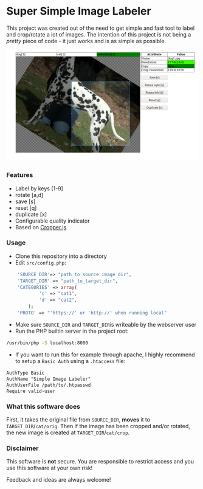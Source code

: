 # Super Simple Image Labeler
This project was created out of the need to get simple and fast tool to
label and crop/rotate a lot of images. The intention of this project is not
being a _pretty_ piece of code - it just works and is as simple as possible.

![main](img/action_main.png)

### Features
- Label by keys [1-9]
- rotate [a,d]
- save [s]
- reset [q]
- duplicate [x]
- Configurable quality indicator
- Based on [Cropper.js](https://fengyuanchen.github.io/cropperjs/)

### Usage
- Clone this repository into a directory
- Edit `src/config.php`:
```php
    'SOURCE_DIR'=> "path_to_source_image_dir",
    'TARGET_DIR' => "path_to_target_dir",
    'CATEGORIES' => array(
            'c' => "cat1",
            'd' => "cat2",
        );
    'PROTO' => "'https://' or 'http://' when running local" 
```
- Make sure `SOURCE_DIR` and `TARGET_DIR`is writeable by the webserver user
- Run the PHP builtin server in the project root:
```bash
/usr/bin/php -S localhost:8080
```
- If you want to run this for example through apache, I highly recommend to setup a `Basic Auth` using a `.htaccess` file:
```apacheconfig
AuthType Basic
AuthName "Simple Image Labeler"
AuthUserFile /path/to/.htpasswd
Require valid-user
```

### What this software does
First, it takes the original file from `SOURCE_DIR`, **moves** it to 
`TARGET_DIR`/`cat/orig`. Then if the image has been cropped and/or rotated,
the new image is created at `TARGET_DIR`/`cat/crop`.


### Disclaimer
This software is **not** secure. You are responsible to restrict access and you
use this software at your own risk!

Feedback and ideas are always welcome!
